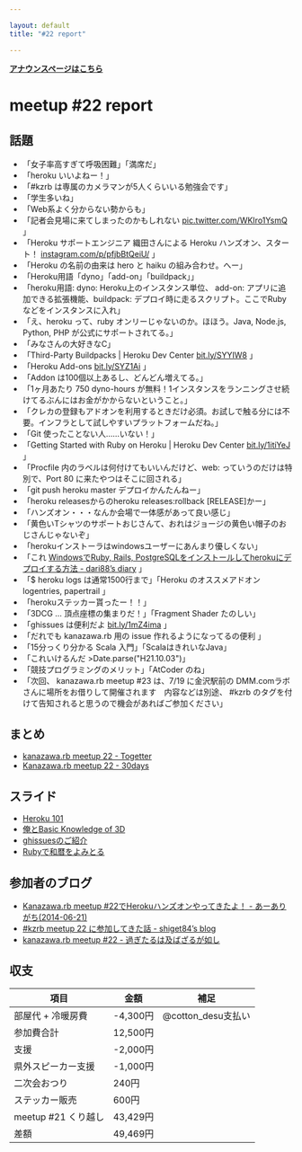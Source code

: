 ```yaml
---

layout: default
title: "#22 report"

---
```


<p> <a href="./"><strong>アナウンスページはこちら</strong></a></p>

meetup #22 report
==================

話題
----

-   「女子率高すぎて呼吸困難」「満席だ」
-   「heroku いいよねー！」
-   「#kzrb は専属のカメラマンが5人くらいいる勉強会です」
-   「学生多いね」
-   「Web系よく分からない勢からも」
-   「記者会見場に来てしまったのかもしれない [pic.twitter.com/WKIro1YsmQ](http://t.co/WKIro1YsmQ) 」
-   「Heroku サポートエンジニア 織田さんによる Heroku ハンズオン、スタート！ [instagram.com/p/pfjbBtQeiU/](http://instagram.com/p/pfjbBtQeiU/) 」
-   「Heroku の名前の由来は hero と haiku の組み合わせ。へー」
-   「Heroku用語「dyno」「add-on」「buildpack」」
-   「heroku用語: dyno: Heroku上のインスタンス単位、 add-on: アプリに追加できる拡張機能、buildpack: デプロイ時に走るスクリプト。ここでRubyなどをインスタンスに入れ」
-   「え、heroku って、ruby オンリーじゃないのか。ほほう。Java, Node.js, Python, PHP が公式にサポートされてる。」
-   「みなさんの大好きなC」
-   「Third-Party Buildpacks | Heroku Dev Center [bit.ly/SYYIW8](https://devcenter.heroku.com/articles/third-party-buildpacks) 」
-   「Heroku Add-ons [bit.ly/SYZ1Ai](https://addons.heroku.com/) 」
-   「Addon は100個以上あるし、どんどん増えてる。」
-   「1ヶ月あたり 750 dyno-hours が無料！1インスタンスをランニングさせ続けてるぶんにはお金がかからないということ。」
-   「クレカの登録もアドオンを利用するときだけ必須。お試しで触る分には不要。インフラとして試しやすいプラットフォームだね。」
-   「Git 使ったことない人……いない！」
-   「Getting Started with Ruby on Heroku | Heroku Dev Center [bit.ly/1itiYeJ](https://devcenter.heroku.com/articles/getting-started-with-ruby) 」
-   「Procfile 内のラベルは何付けてもいいんだけど、web: っていうのだけは特別で、Port 80 に来たやつはそこに回される」
-   「git push heroku master デプロイかんたんねー」
-   「heroku releasesからのheroku releases:rollback [RELEASE]かー」
-   「ハンズオン・・・なんか会場で一体感があって良い感じ」
-   「黄色いTシャツのサポートおじさんて、おれはジョージの黄色い帽子のおじさんじゃないぞ」
-   「herokuインストーラはwindowsユーザーにあんまり優しくない」
-   「これ [WindowsでRuby, Rails, PostgreSQLをインストールしてherokuにデプロイする方法 - dari88’s diary](http://t.co/rJUfNDK77k) 」
-   「\$ heroku logs は通常1500行まで」「Heroku のオススメアドオン logentries, papertrail 」
-   「herokuステッカー貰ったー！！」
-   「3DCG … 頂点座標の集まりだ！」「Fragment Shader たのしい」
-   「ghissues は便利だよ [bit.ly/1mZ4ima](https://github.com/izawa/ghissues) 」
-   「だれでも kanazawa.rb 用の issue 作れるようになってるの便利 」
-   「15分っくり分かる Scala 入門」「ScalaはきれいなJava」
-   「これいけるんだ &gt;Date.parse("H21.10.03")」
-   「競技プログラミングのメリット」「AtCoder のね」
-   「次回、 kanazawa.rb meetup #23 は、7/19 に金沢駅前の DMM.comラボさんに場所をお借りして開催されます　内容などは別途、 #kzrb のタグを付けて告知されると思うので機会があればご参加ください」

まとめ
------

-   [kanazawa.rb meetup 22 - Togetter](http://togetter.com/li/683187)
-   [Kanazawa.rb meetup 22 - 30days](http://30d.jp/kzrb/12)

スライド
--------

-   [Heroku 101](https://t.co/UeXpkxSItW)
-   [俺とBasic Knowledge of 3D](http://t.co/IXanhrdvKR)
-   [ghissuesのご紹介](http://t.co/ozQyRX6Acs)
-   [Rubyで和暦をよみとる](http://t.co/pm4uzFugzv)

参加者のブログ
--------------

-   [Kanazawa.rb meetup #22でHerokuハンズオンやってきたよ！ - あーありがち(2014-06-21)](http://t.co/gWKHNMUyvV)
-   [#kzrb meetup 22 に参加してきた話 - shiget84’s blog](http://t.co/S95BFOinUI)
-   [kanazawa.rb meetup #22 - 過ぎたるは及ばざるが如し](http://cotton-desu.hatenablog.com/entry/2014/06/27/000824)

収支
----

 | 項目                   | 金額       | 補足                  |
 | ---------------------- | ---------- | --------------------- |
 | 部屋代 + 冷暖房費      | -4,300円   | @cotton\_desu支払い   |
 | 参加費合計             | 12,500円   |                       |
 | 支援                   | -2,000円   |                       |
 | 県外スピーカー支援     | -1,000円   |                       |
 | 二次会おつり           | 240円      |                       |
 | ステッカー販売         | 600円      |                       |
 | meetup #21 くり越し    | 43,429円   |                       |
 | 差額                   | 49,469円   |                       |


